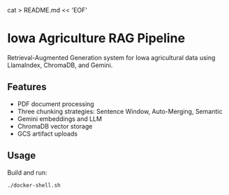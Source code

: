cat > README.md << 'EOF'
# Iowa Agriculture RAG Pipeline

Retrieval-Augmented Generation system for Iowa agricultural data using LlamaIndex, ChromaDB, and Gemini.

## Features
- PDF document processing
- Three chunking strategies: Sentence Window, Auto-Merging, Semantic
- Gemini embeddings and LLM
- ChromaDB vector storage
- GCS artifact uploads

## Usage

Build and run:
```bash
./docker-shell.sh
